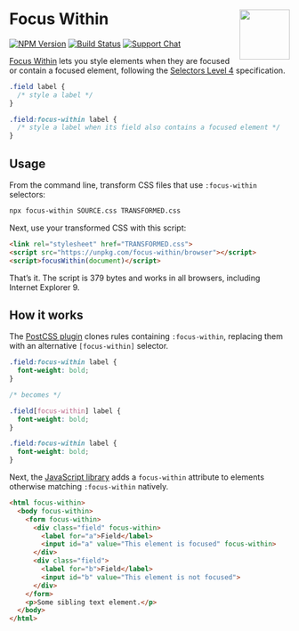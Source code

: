 # Focus Within [<img src="http://jonathantneal.github.io/js-logo.svg" alt="" width="90" height="90" align="right">][Focus Within]

[![NPM Version][npm-img]][npm-url]
[![Build Status][cli-img]][cli-url]
[![Support Chat][git-img]][git-url]

[Focus Within] lets you style elements when they are focused or contain a
focused element, following the [Selectors Level 4] specification.

```css
.field label {
  /* style a label */
}

.field:focus-within label {
  /* style a label when its field also contains a focused element */
}
```

## Usage

From the command line, transform CSS files that use `:focus-within` selectors:

```bash
npx focus-within SOURCE.css TRANSFORMED.css
```

Next, use your transformed CSS with this script:

```html
<link rel="stylesheet" href="TRANSFORMED.css">
<script src="https://unpkg.com/focus-within/browser"></script>
<script>focusWithin(document)</script>
```

That’s it. The script is 379 bytes and works in all browsers, including
Internet Explorer 9.

## How it works

The [PostCSS plugin](README-POSTCSS.md) clones rules containing `:focus-within`,
replacing them with an alternative `[focus-within]` selector.

```css
.field:focus-within label {
  font-weight: bold;
}

/* becomes */

.field[focus-within] label {
  font-weight: bold;
}

.field:focus-within label {
  font-weight: bold;
}
```

Next, the [JavaScript library](README-BROWSER.md) adds a `focus-within`
attribute to elements otherwise matching `:focus-within` natively.

```html
<html focus-within>
  <body focus-within>
    <form focus-within>
      <div class="field" focus-within>
        <label for="a">Field</label>
        <input id="a" value="This element is focused" focus-within>
      </div>
      <div class="field">
        <label for="b">Field</label>
        <input id="b" value="This element is not focused">
      </div>
    </form>
    <p>Some sibling text element.</p>
  </body>
</html>
```

[cli-img]: https://img.shields.io/travis/jonathantneal/focus-within/master.svg
[cli-url]: https://travis-ci.org/jonathantneal/focus-within
[git-img]: https://img.shields.io/badge/support-chat-blue.svg
[git-url]: https://gitter.im/postcss/postcss
[npm-img]: https://img.shields.io/npm/v/focus-within.svg
[npm-url]: https://www.npmjs.com/package/focus-within

[Focus Within]: https://github.com/jonathantneal/focus-within
[PostCSS Preset Env]: https://preset-env.cssdb.org/
[Selectors Level 4]: https://www.w3.org/TR/selectors-4/#the-focus-within-pseudo
